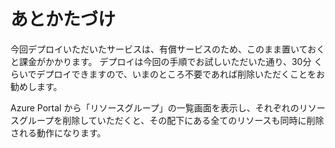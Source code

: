 # あとかたづけ
今回デプロイいただいたサービスは、有償サービスのため、このまま置いておくと課金がかかります。
デプロイは今回の手順でお試しいただいた通り、30分 くらいでデプロイできますので、いまのところ不要であれば削除いただくことをお勧めします。

Azure Portal から「リソースグループ」の一覧画面を表示し、それぞれのリソースグループを削除していただくと、その配下にある全てのリソースも同時に削除される動作になります。